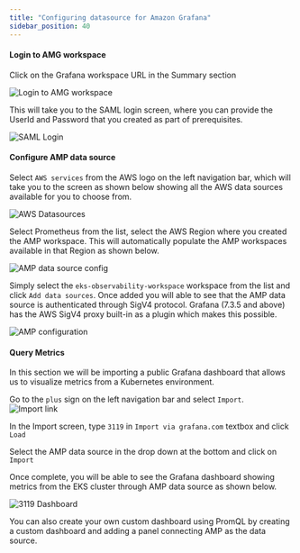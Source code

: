 ```yaml
---
title: "Configuring datasource for Amazon Grafana"
sidebar_position: 40
---
```

#### Login to AMG workspace

Click on the Grafana workspace URL in the Summary section

![Login to AMG workspace](/img/collecting-metrics/amg6.png)

This will take you to the SAML login screen, where you can provide the UserId and Password that you created as part of prerequisites.


![SAML Login](/img/collecting-metrics/amg7.png)

#### Configure AMP data source

Select `AWS services` from the AWS logo on the left navigation bar, which will take you to the screen as shown below showing all the AWS data sources available for you to choose from.

![AWS Datasources](/img/collecting-metrics/amg8.png)

Select Prometheus from the list, select the AWS Region where you created the AMP workspace. This will automatically populate the AMP workspaces available in that Region as shown below.


![AMP data source config](/img/collecting-metrics/amg9.png)

Simply select the `eks-observability-workspace` workspace from the list and click `Add data sources`. Once added you will able to see that the AMP data source is authenticated through SigV4 protocol. Grafana (7.3.5 and above) has the AWS SigV4 proxy built-in as a plugin which makes this possible.

![AMP configuration](/img/collecting-metrics/amg10.png)

#### Query Metrics

In this section we will be importing a public Grafana dashboard that allows us to visualize metrics from a Kubernetes environment.

Go to the `plus` sign on the left navigation bar and select `Import`.
![Import link](/img/collecting-metrics/amg11.png)

In the Import screen, type `3119` in `Import via grafana.com` textbox and click `Load`

Select the AMP data source in the drop down at the bottom and click on `Import`


Once complete, you will be able to see the Grafana dashboard showing metrics from the EKS cluster through AMP data source as shown below.

![3119 Dashboard](/img/collecting-metrics/amg12.png)

You can also create your own custom dashboard using PromQL by creating a custom dashboard and adding a panel connecting AMP as the data source.
